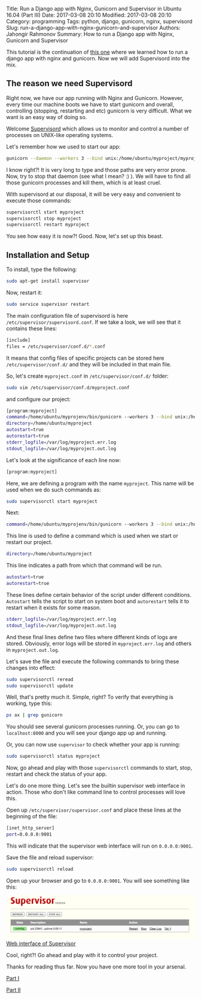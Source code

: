 Title: Run a Django app with Nginx, Gunicorn and Supervisor in Ubuntu 16.04 (Part III)
Date: 2017-03-08 20:10
Modified: 2017-03-08 20:10
Category: programming
Tags: python, django, gunicorn, nginx, supervisord
Slug: run-a-django-app-with-nginx-gunicorn-and-supervisor
Authors: Jahongir Rahmonov
Summary: How to run a Django app with Nginx, Gunicorn and Supervisor

This tutorial is the continuation of [this one](http://rahmonov.me/posts/run-a-django-app-with-nginx-and-gunicorn/) where we learned
how to run a django app with nginx and gunicorn. Now we will add Supervisord into the mix.

The reason we need Supervisord
------------------------
Right now, we have our app running with Nginx and Gunicorn. However, every time our machine boots we have to start gunicorn and overall,
controlling (stopping, restarting and etc) gunicorn is very difficult. What we want is an easy way of doing so.

Welcome [Supervisord](http://supervisord.org/) which allows us to monitor and control a number of processes on UNIX-like operating
systems.

Let's remember how we used to start our app:

```bash
gunicorn --daemon --workers 3 --bind unix:/home/ubuntu/myproject/myproject.sock myproject.wsgi
```

I know right?! It is very long to type and those paths are very error prone. Now, try to stop that daemon (see what I mean? :) ).
We will have to find all those gunicorn processes and kill them, which is at least cruel.
 
With supervisord at our disposal, it will be very easy and convenient to execute those commands:
 
```bash
supervisorctl start myproject
supervisorctl stop myproject
supervisorctl restart myproject
```
    
You see how easy it is now?! Good. Now, let's set up this beast.
 
Installation and Setup
----------------------
To install, type the following:

```bash
sudo apt-get install supervisor
```
    
Now, restart it:

```bash
sudo service supervisor restart
```
    
The main configuration file of supervisord is here `/etc/supervisor/supervisord.conf`. If we take a look, we will see that it contains these lines:

```bash
[include]
files = /etc/supervisor/conf.d/*.conf
```
    
It means that config files of specific projects can be stored here `/etc/supervisor/conf.d/` and they will be included in that main file.

So, let's create `myproject.conf` in `/etc/supervisor/conf.d/` folder:

```bash
sudo vim /etc/supervisor/conf.d/myproject.conf
```
    
and configure our project:

```bash
[program:myproject]
command=/home/ubuntu/myprojenv/bin/gunicorn --workers 3 --bind unix:/home/ubuntu/myproject/myproject.sock myproject.wsgi
directory=/home/ubuntu/myproject
autostart=true
autorestart=true
stderr_logfile=/var/log/myproject.err.log
stdout_logfile=/var/log/myproject.out.log
```
 
Let's look at the significance of each line now:
    
```bash
[program:myproject]
```

Here, we are defining a program with the name `myproject`. This name will be used when we do such commands as:

```bash
sudo supervisorctl start myproject
```
    
Next:

```bash
command=/home/ubuntu/myprojenv/bin/gunicorn --workers 3 --bind unix:/home/ubuntu/myproject/myproject.sock myproject.wsgi
```
    
This line is used to define a command which is used when we start or restart our project. 

```bash
directory=/home/ubuntu/myproject
```
    
This line indicates a path from which that command will be run.

```bash
autostart=true
autorestart=true
```
    
These lines define certain behavior of the script under different conditions. `Autostart` tells the script to start on system boot and 
`autorestart` tells it to restart when it exists for some reason.

```bash
stderr_logfile=/var/log/myproject.err.log
stdout_logfile=/var/log/myproject.out.log
```
    
And these final lines define two files where different kinds of logs are stored. Obviously, error logs will be stored in `myproject.err.log`
and others in `myproject.out.log`.
    
Let's save the file and execute the following commands to bring these changes into effect:
    
```bash
sudo supervisorctl reread
sudo supervisorctl update
```
    
Well, that's pretty much it. Simple, right? To verify that everything is working, type this:

```bash
ps ax | grep gunicorn
```
    
You should see several gunicorn processes running. Or, you can go to `localhost:8000` and you will see your django app up and running.
    
Or, you can now use `supervisor` to check whether your app is running:

```bash
sudo supervisorctl status myproject
```
    
Now, go ahead and play with those `supervisorctl` commands to start, stop, restart and check the status of your app.

Let's do one more thing. Let's see the builtin supervisor web interface in action. Those who don't like command line to control processes
will love this.
 
Open up `/etc/supervisor/supervisor.conf` and place these lines at the beginning of the file:

```bash
[inet_http_server]
port=0.0.0.0:9001
```
    
This will indicate that the supervisor web interface will run on `0.0.0.0:9001`.

Save the file and reload supervisor:

```bash
sudo supervisorctl reload
```
    
Open up your browser and go to `0.0.0.0:9001`. You will see something like this:

<div class="gallery large">
    <a href="/static/images/supervisor.jpg" rel="lightbox" title="Supervisor web interface">
        <img src="/static/images/supervisor.jpg" alt="Supervisor web interface">
        <span>Web interface of Supervisor</span>
    </a>
</div>

Cool, right?! Go ahead and play with it to control your project.

Thanks for reading thus far. Now you have one more tool in your arsenal.

[Part I](http://rahmonov.me/posts/run-a-django-app-with-gunicorn-in-ubuntu-16-04/)

[Part II](http://rahmonov.me/posts/run-a-django-app-with-nginx-and-gunicorn/)


 